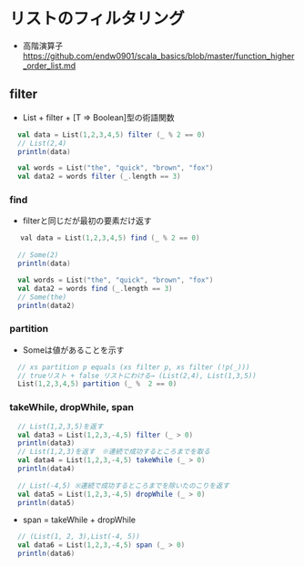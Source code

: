 # リストのフィルタリング
- 高階演算子 https://github.com/endw0901/scala_basics/blob/master/function_higher_order_list.md


## filter
- List + filter + [T => Boolean]型の術語関数
```scala
  val data = List(1,2,3,4,5) filter (_ % 2 == 0)
  // List(2,4)
  println(data)

  val words = List("the", "quick", "brown", "fox")
  val data2 = words filter (_.length == 3)
```

### find
- filterと同じだが最初の要素だけ返す
```scala
 　val data = List(1,2,3,4,5) find (_ % 2 == 0)
  
  // Some(2)
  println(data)

  val words = List("the", "quick", "brown", "fox")
  val data2 = words find (_.length == 3)
  // Some(the)
  println(data2)
```

### partition
- Someは値があることを示す
```scala
  // xs partition p equals (xs filter p, xs filter (!p(_)))
  // trueリスト + false リストにわける→ (List(2,4), List(1,3,5))
  List(1,2,3,4,5) partition (_ %  2 == 0)
```

### takeWhile, dropWhile, span
```scala
  // List(1,2,3,5)を返す
  val data3 = List(1,2,3,-4,5) filter (_ > 0)
  println(data3)
  // List(1,2,3)を返す　※連続で成功するところまでを取る
  val data4 = List(1,2,3,-4,5) takeWhile (_ > 0)
  println(data4)
  
  // List(-4,5) ※連続で成功するところまでを除いたのこりを返す
  val data5 = List(1,2,3,-4,5) dropWhile (_ > 0)
  println(data5)
```

- span = takeWhile + dropWhile
```scala
  // (List(1, 2, 3),List(-4, 5))
  val data6 = List(1,2,3,-4,5) span (_ > 0)
  println(data6)
```
